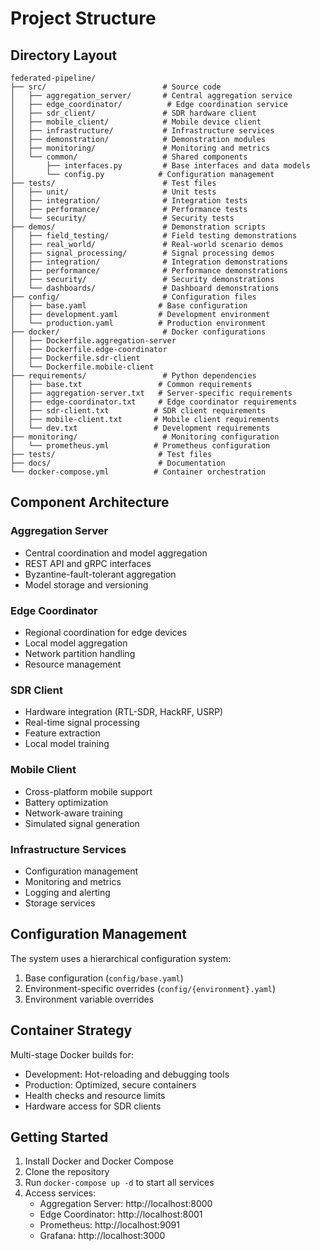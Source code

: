 # Project Structure

## Directory Layout

```
federated-pipeline/
├── src/                          # Source code
│   ├── aggregation_server/       # Central aggregation service
│   ├── edge_coordinator/          # Edge coordination service
│   ├── sdr_client/               # SDR hardware client
│   ├── mobile_client/            # Mobile device client
│   ├── infrastructure/           # Infrastructure services
│   ├── demonstration/            # Demonstration modules
│   ├── monitoring/               # Monitoring and metrics
│   └── common/                   # Shared components
│       ├── interfaces.py         # Base interfaces and data models
│       └── config.py            # Configuration management
├── tests/                        # Test files
│   ├── unit/                     # Unit tests
│   ├── integration/              # Integration tests
│   ├── performance/              # Performance tests
│   └── security/                 # Security tests
├── demos/                        # Demonstration scripts
│   ├── field_testing/            # Field testing demonstrations
│   ├── real_world/               # Real-world scenario demos
│   ├── signal_processing/        # Signal processing demos
│   ├── integration/              # Integration demonstrations
│   ├── performance/              # Performance demonstrations
│   ├── security/                 # Security demonstrations
│   └── dashboards/               # Dashboard demonstrations
├── config/                       # Configuration files
│   ├── base.yaml                # Base configuration
│   ├── development.yaml         # Development environment
│   └── production.yaml          # Production environment
├── docker/                       # Docker configurations
│   ├── Dockerfile.aggregation-server
│   ├── Dockerfile.edge-coordinator
│   ├── Dockerfile.sdr-client
│   └── Dockerfile.mobile-client
├── requirements/                 # Python dependencies
│   ├── base.txt                 # Common requirements
│   ├── aggregation-server.txt   # Server-specific requirements
│   ├── edge-coordinator.txt     # Edge coordinator requirements
│   ├── sdr-client.txt          # SDR client requirements
│   ├── mobile-client.txt       # Mobile client requirements
│   └── dev.txt                 # Development requirements
├── monitoring/                   # Monitoring configuration
│   └── prometheus.yml          # Prometheus configuration
├── tests/                       # Test files
├── docs/                        # Documentation
└── docker-compose.yml          # Container orchestration
```

## Component Architecture

### Aggregation Server
- Central coordination and model aggregation
- REST API and gRPC interfaces
- Byzantine-fault-tolerant aggregation
- Model storage and versioning

### Edge Coordinator
- Regional coordination for edge devices
- Local model aggregation
- Network partition handling
- Resource management

### SDR Client
- Hardware integration (RTL-SDR, HackRF, USRP)
- Real-time signal processing
- Feature extraction
- Local model training

### Mobile Client
- Cross-platform mobile support
- Battery optimization
- Network-aware training
- Simulated signal generation

### Infrastructure Services
- Configuration management
- Monitoring and metrics
- Logging and alerting
- Storage services

## Configuration Management

The system uses a hierarchical configuration system:
1. Base configuration (`config/base.yaml`)
2. Environment-specific overrides (`config/{environment}.yaml`)
3. Environment variable overrides

## Container Strategy

Multi-stage Docker builds for:
- Development: Hot-reloading and debugging tools
- Production: Optimized, secure containers
- Health checks and resource limits
- Hardware access for SDR clients

## Getting Started

1. Install Docker and Docker Compose
2. Clone the repository
3. Run `docker-compose up -d` to start all services
4. Access services:
   - Aggregation Server: http://localhost:8000
   - Edge Coordinator: http://localhost:8001
   - Prometheus: http://localhost:9091
   - Grafana: http://localhost:3000